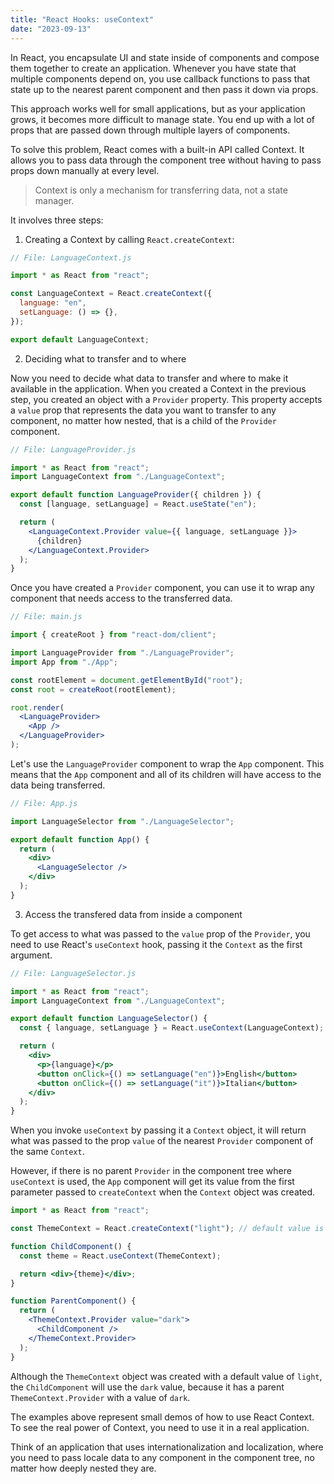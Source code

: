 ```yaml
---
title: "React Hooks: useContext"
date: "2023-09-13"
---
```


In React, you encapsulate UI and state inside of components and compose them together to create an application. Whenever you have state that multiple components depend on, you use callback functions to pass that state up to the nearest parent component and then pass it down via props.

This approach works well for small applications, but as your application grows, it becomes more difficult to manage state. You end up with a lot of props that are passed down through multiple layers of components.

To solve this problem, React comes with a built-in API called Context. It allows you to pass data through the component tree without having to pass props down manually at every level.

> Context is only a mechanism for transferring data, not a state manager.

It involves three steps:

1. Creating a Context by calling `React.createContext`:

```jsx
// File: LanguageContext.js

import * as React from "react";

const LanguageContext = React.createContext({
  language: "en",
  setLanguage: () => {},
});

export default LanguageContext;
```

2. Deciding what to transfer and to where

Now you need to decide what data to transfer and where to make it available in the application. When you created a Context in the previous step, you created an object with a `Provider` property. This property accepts a `value` prop that represents the data you want to transfer to any component, no matter how nested, that is a child of the `Provider` component.

```jsx
// File: LanguageProvider.js

import * as React from "react";
import LanguageContext from "./LanguageContext";

export default function LanguageProvider({ children }) {
  const [language, setLanguage] = React.useState("en");

  return (
    <LanguageContext.Provider value={{ language, setLanguage }}>
      {children}
    </LanguageContext.Provider>
  );
}
```

Once you have created a `Provider` component, you can use it to wrap any component that needs access to the transferred data.

```jsx
// File: main.js

import { createRoot } from "react-dom/client";

import LanguageProvider from "./LanguageProvider";
import App from "./App";

const rootElement = document.getElementById("root");
const root = createRoot(rootElement);

root.render(
  <LanguageProvider>
    <App />
  </LanguageProvider>
);
```

Let's use the `LanguageProvider` component to wrap the `App` component. This means that the `App` component and all of its children will have access to the data being transferred.

```jsx
// File: App.js

import LanguageSelector from "./LanguageSelector";

export default function App() {
  return (
    <div>
      <LanguageSelector />
    </div>
  );
}
```

3. Access the transfered data from inside a component

To get access to what was passed to the `value` prop of the `Provider`, you need to use React's `useContext` hook, passing it the `Context` as the first argument.

```jsx
// File: LanguageSelector.js

import * as React from "react";
import LanguageContext from "./LanguageContext";

export default function LanguageSelector() {
  const { language, setLanguage } = React.useContext(LanguageContext);

  return (
    <div>
      <p>{language}</p>
      <button onClick={() => setLanguage("en")}>English</button>
      <button onClick={() => setLanguage("it")}>Italian</button>
    </div>
  );
}
```

When you invoke `useContext` by passing it a `Context` object, it will return what was passed to the prop `value` of the nearest `Provider` component of the same `Context`.

However, if there is no parent `Provider` in the component tree where `useContext` is used, the `App` component will get its value from the first parameter passed to `createContext` when the `Context` object was created.

```jsx
import * as React from "react";

const ThemeContext = React.createContext("light"); // default value is "light"

function ChildComponent() {
  const theme = React.useContext(ThemeContext);

  return <div>{theme}</div>;
}

function ParentComponent() {
  return (
    <ThemeContext.Provider value="dark">
      <ChildComponent />
    </ThemeContext.Provider>
  );
}
```

Although the `ThemeContext` object was created with a default value of `light`, the `ChildComponent` will use the `dark` value, because it has a parent `ThemeContext.Provider` with a value of `dark`.

The examples above represent small demos of how to use React Context. To see the real power of Context, you need to use it in a real application.

Think of an application that uses internationalization and localization, where you need to pass locale data to any component in the component tree, no matter how deeply nested they are.
